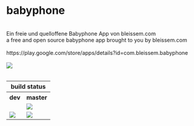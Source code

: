 # babyphone
<br>
Ein freie und quelloffene Babyphone App von bleissem.com
<br>
a free and open source babyphone app brought to you by bleissem.com
<br>
<br>
https://play.google.com/store/apps/details?id=com.bleissem.babyphone
<br><br>
<img src="https://img.shields.io/badge/License-GPL%20v2-blue.svg"></img>
<br><br>
<table>
<thead>
  <tr>
    <th colspan="2">build status</th>
  </tr>
</thead>
<tbody>
  <tr>
    <th>dev</th>
    <th>master</th>
  </tr>
  <tr>
    <td>
    </td>
    <td><img src="https://dev.azure.com/bleissem/babyphone_opensource/_apis/build/status/babyphone_opensource_CI%20master?branchName=master"></img></td>
  </tr>
  <tr>
  <td><img src="https://ci.appveyor.com/api/projects/status/qm1hcgdw1c0yemn0/branch/dev?svg=true"</img></td>
  <td><img src="https://ci.appveyor.com/api/projects/status/i8pvqdsk3925aimv/branch/master?svg=true"</img></td>  
  </tr>
</tbody>
</table>

